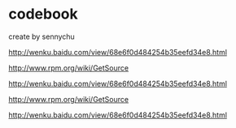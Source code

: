 codebook
========

create by sennychu

http://wenku.baidu.com/view/68e6f0d484254b35eefd34e8.html

http://www.rpm.org/wiki/GetSource

http://wenku.baidu.com/view/68e6f0d484254b35eefd34e8.html

http://www.rpm.org/wiki/GetSource

http://wenku.baidu.com/view/68e6f0d484254b35eefd34e8.html
